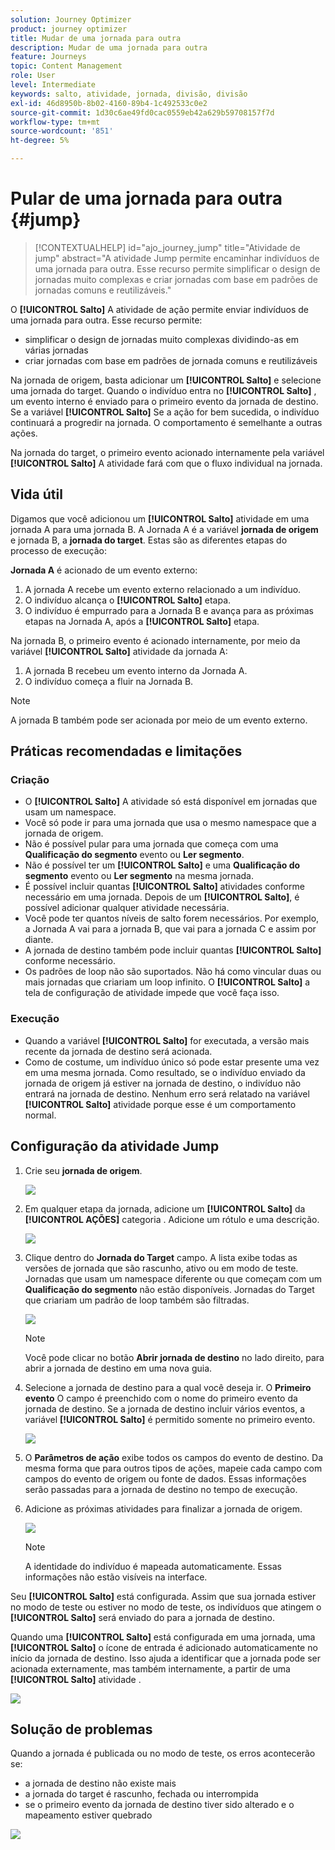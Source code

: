 ```yaml
---
solution: Journey Optimizer
product: journey optimizer
title: Mudar de uma jornada para outra
description: Mudar de uma jornada para outra
feature: Journeys
topic: Content Management
role: User
level: Intermediate
keywords: salto, atividade, jornada, divisão, divisão
exl-id: 46d8950b-8b02-4160-89b4-1c492533c0e2
source-git-commit: 1d30c6ae49fd0cac0559eb42a629b59708157f7d
workflow-type: tm+mt
source-wordcount: '851'
ht-degree: 5%

---
```


# Pular de uma jornada para outra {#jump}

>[!CONTEXTUALHELP]
>id="ajo_journey_jump"
>title="Atividade de jump"
>abstract="A atividade Jump permite encaminhar indivíduos de uma jornada para outra. Esse recurso permite simplificar o design de jornadas muito complexas e criar jornadas com base em padrões de jornadas comuns e reutilizáveis."

O **[!UICONTROL Salto]** A atividade de ação permite enviar indivíduos de uma jornada para outra. Esse recurso permite:

* simplificar o design de jornadas muito complexas dividindo-as em várias jornadas
* criar jornadas com base em padrões de jornada comuns e reutilizáveis

Na jornada de origem, basta adicionar um **[!UICONTROL Salto]** e selecione uma jornada do target. Quando o indivíduo entra no **[!UICONTROL Salto]** , um evento interno é enviado para o primeiro evento da jornada de destino. Se a variável **[!UICONTROL Salto]** Se a ação for bem sucedida, o indivíduo continuará a progredir na jornada. O comportamento é semelhante a outras ações.

Na jornada do target, o primeiro evento acionado internamente pela variável **[!UICONTROL Salto]** A atividade fará com que o fluxo individual na jornada.

## Vida útil

Digamos que você adicionou um **[!UICONTROL Salto]** atividade em uma jornada A para uma jornada B. A Jornada A é a variável **jornada de origem** e jornada B, a **jornada do target**.
Estas são as diferentes etapas do processo de execução:

**Jornada A** é acionado de um evento externo:

1. A jornada A recebe um evento externo relacionado a um indivíduo.
1. O indivíduo alcança o **[!UICONTROL Salto]** etapa.
1. O indivíduo é empurrado para a Jornada B e avança para as próximas etapas na Jornada A, após a **[!UICONTROL Salto]** etapa.

Na jornada B, o primeiro evento é acionado internamente, por meio da variável **[!UICONTROL Salto]** atividade da jornada A:

1. A jornada B recebeu um evento interno da Jornada A.
1. O indivíduo começa a fluir na Jornada B.

>[!NOTE]
>
>A jornada B também pode ser acionada por meio de um evento externo.

## Práticas recomendadas e limitações

### Criação

* O **[!UICONTROL Salto]** A atividade só está disponível em jornadas que usam um namespace.
* Você só pode ir para uma jornada que usa o mesmo namespace que a jornada de origem.
* Não é possível pular para uma jornada que começa com uma **Qualificação do segmento** evento ou **Ler segmento**.
* Não é possível ter um **[!UICONTROL Salto]** e uma **Qualificação do segmento** evento ou **Ler segmento** na mesma jornada.
* É possível incluir quantas **[!UICONTROL Salto]** atividades conforme necessário em uma jornada. Depois de um **[!UICONTROL Salto]**, é possível adicionar qualquer atividade necessária.
* Você pode ter quantos níveis de salto forem necessários. Por exemplo, a Jornada A vai para a jornada B, que vai para a jornada C e assim por diante.
* A jornada de destino também pode incluir quantas **[!UICONTROL Salto]** conforme necessário.
* Os padrões de loop não são suportados. Não há como vincular duas ou mais jornadas que criariam um loop infinito. O **[!UICONTROL Salto]** a tela de configuração de atividade impede que você faça isso.

### Execução

* Quando a variável **[!UICONTROL Salto]** for executada, a versão mais recente da jornada de destino será acionada.
* Como de costume, um indivíduo único só pode estar presente uma vez em uma mesma jornada. Como resultado, se o indivíduo enviado da jornada de origem já estiver na jornada de destino, o indivíduo não entrará na jornada de destino. Nenhum erro será relatado na variável **[!UICONTROL Salto]** atividade porque esse é um comportamento normal.

## Configuração da atividade Jump

1. Crie seu **jornada de origem**.

   ![](assets/jump1.png)

1. Em qualquer etapa da jornada, adicione um **[!UICONTROL Salto]** da **[!UICONTROL AÇÕES]** categoria . Adicione um rótulo e uma descrição.

   ![](assets/jump2.png)

1. Clique dentro do **Jornada do Target** campo.
A lista exibe todas as versões de jornada que são rascunho, ativo ou em modo de teste. Jornadas que usam um namespace diferente ou que começam com um **Qualificação do segmento** não estão disponíveis. Jornadas do Target que criariam um padrão de loop também são filtradas.

   ![](assets/jump3.png)

   >[!NOTE]
   >
   >Você pode clicar no botão **Abrir jornada de destino** no lado direito, para abrir a jornada de destino em uma nova guia.

1. Selecione a jornada de destino para a qual você deseja ir.
O **Primeiro evento** O campo é preenchido com o nome do primeiro evento da jornada de destino. Se a jornada de destino incluir vários eventos, a variável **[!UICONTROL Salto]** é permitido somente no primeiro evento.

   ![](assets/jump4.png)

1. O **Parâmetros de ação** exibe todos os campos do evento de destino. Da mesma forma que para outros tipos de ações, mapeie cada campo com campos do evento de origem ou fonte de dados. Essas informações serão passadas para a jornada de destino no tempo de execução.
1. Adicione as próximas atividades para finalizar a jornada de origem.

   ![](assets/jump5.png)


   >[!NOTE]
   >
   >A identidade do indivíduo é mapeada automaticamente. Essas informações não estão visíveis na interface.

Seu **[!UICONTROL Salto]** está configurada. Assim que sua jornada estiver no modo de teste ou estiver no modo de teste, os indivíduos que atingem o **[!UICONTROL Salto]** será enviado do para a jornada de destino.

Quando uma **[!UICONTROL Salto]** está configurada em uma jornada, uma **[!UICONTROL Salto]** o ícone de entrada é adicionado automaticamente no início da jornada de destino. Isso ajuda a identificar que a jornada pode ser acionada externamente, mas também internamente, a partir de uma **[!UICONTROL Salto]** atividade .

![](assets/jump7.png)

## Solução de problemas

Quando a jornada é publicada ou no modo de teste, os erros acontecerão se:
* a jornada de destino não existe mais
* a jornada do target é rascunho, fechada ou interrompida
* se o primeiro evento da jornada de destino tiver sido alterado e o mapeamento estiver quebrado

![](assets/jump6.png)
